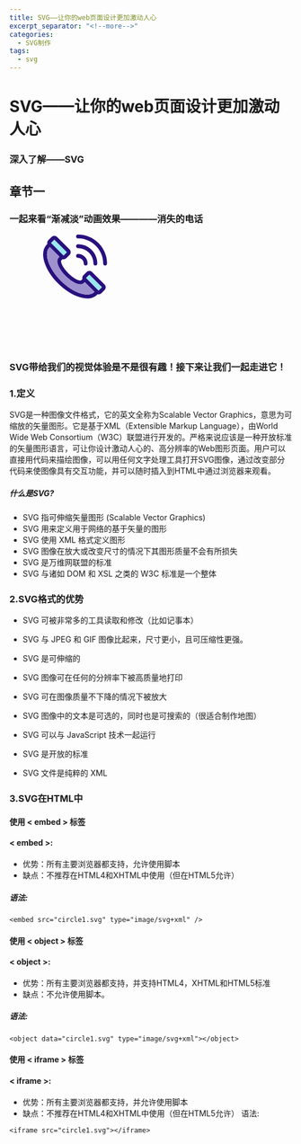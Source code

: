```yaml
---
title: SVG——让你的web页面设计更加激动人心
excerpt_separator: "<!--more-->"
categories: 
  - SVG制作
tags:
  - svg
---
```


# SVG——让你的web页面设计更加激动人心
### 深入了解——SVG
## 章节一
<!--more-->

### 一起来看“渐减淡”动画效果————消失的电话
<html>

<meta charset="utf-8">
<svg xmlns="http://www.w3.org/2000/svg" width="320" height="200" x="105.388">
<svg version="1.1" id="Layer_1" xmlns="http://www.w3.org/2000/svg" xmlns:xlink="http://www.w3.org/1999/xlink" x="0px" y="0px"
	 viewBox="0 0 900 900" style="enable-background:new 0 0 512 512;" xml:space="preserve">
<g>
	<path style="fill:#1E0478;" d="M511.996,232.521c0,8.492-6.864,15.356-15.356,15.356c-8.477,0-15.356-6.864-15.356-15.356
		c0-53.9-20.992-104.59-59.105-142.703s-88.804-59.105-142.703-59.105c-8.492,0-15.356-6.879-15.356-15.356
		C264.119,6.864,270.983,0,279.475,0c62.1,0,120.499,24.186,164.417,68.104S511.996,170.421,511.996,232.521z"/>
	<path style="fill:#1E0478;" d="M492.555,400.561c11.978,11.978,11.978,31.449,0,43.427l-26.09,26.09
		c-5.789,5.805-13.513,8.999-21.713,8.999c-2.933,0-5.789-0.43-8.523-1.213l-5.482,5.467C411.736,502.341,385.217,512,353.399,512
		c-19.41,0-40.77-3.593-63.605-10.826c-56.863-18.028-117.09-56.863-169.607-109.365C67.685,339.291,28.834,279.065,10.822,222.217
		C-7.575,164.14-2.369,115.569,25.379,84.719c0.415-0.522,8.768-8.953,8.768-8.953c-2.994-10.396-0.399-22.067,7.77-30.236
		l26.09-26.09c5.805-5.805,13.513-8.999,21.713-8.999s15.909,3.194,21.713,8.999l100.321,100.321
		c11.978,11.978,11.978,31.464,0,43.427l-26.074,26.09c-5.989,5.989-13.851,8.983-21.729,8.983c-2.872,0-5.743-0.415-8.523-1.198
		l-9.843,9.843c-7.002,7.002,3.747,50.537,56.357,103.146c52.625,52.625,96.159,63.359,103.146,56.357c0,0,0,0,0.015,0l9.843-9.843
		c-2.994-10.396-0.415-22.067,7.77-30.251l26.09-26.074c11.962-11.978,31.449-11.978,43.427,0L492.555,400.561z M470.842,422.275
		L370.521,321.954l-26.09,26.09l100.321,100.321C444.783,448.365,470.842,422.275,470.842,422.275z M411.798,458.853l-77.855-77.87
		l-7.125,7.141h-0.015c-7.448,7.463-17.245,10.78-28.531,10.78c-33.553,0-80.312-29.407-118.042-67.136
		c-50.414-50.414-85.963-116.936-56.387-146.558c0.015-0.015,0.015-0.015,0.015-0.015l7.141-7.141l-77.855-77.855l-2.764,2.764
		c-22.097,22.097-25.752,61.148-10.273,109.964c16.554,52.256,52.702,108.076,101.795,157.169s104.912,85.241,157.169,101.795
		c48.817,15.479,87.867,11.824,109.949-10.273c0.015,0,0.015,0,0.015,0L411.798,458.853z M163.967,167.58l26.075-26.105
		L89.721,41.154l-26.09,26.09l50.168,50.153l49.784,49.8l0.369,0.369C163.967,167.58,163.967,167.58,163.967,167.58z"/>
</g>
<path style="fill:#94E7EF;" d="M370.521,321.954l100.321,100.321c0,0-26.059,26.09-26.09,26.09L344.431,348.044L370.521,321.954z"/>
<path style="fill:#1E0478;" d="M434.11,232.521c0,8.477-6.88,15.356-15.356,15.356s-15.356-6.879-15.356-15.356
	c0-33.092-12.884-64.219-36.302-87.621c-23.403-23.418-54.529-36.302-87.621-36.302c-8.477,0-15.356-6.879-15.356-15.356
	s6.879-15.356,15.356-15.356c41.308,0,80.128,16.078,109.35,45.3C418.032,152.393,434.11,191.213,434.11,232.521z"/>
<path style="fill:#9B8CCC;" d="M333.943,380.983l77.855,77.87l-2.764,2.764c0,0,0,0-0.015,0
	c-22.082,22.097-61.132,25.752-109.949,10.273c-52.256-16.554-108.076-52.702-157.169-101.795S56.66,265.183,40.106,212.926
	c-15.479-48.817-11.824-87.867,10.273-109.964l2.764-2.764l77.855,77.855l-7.141,7.141c0,0,0,0-0.015,0.015
	c-29.576,29.622,5.973,96.144,56.387,146.558c37.73,37.73,84.489,67.136,118.042,67.136c11.287,0,21.084-3.317,28.531-10.78h0.015
	L333.943,380.983z"/>
<path style="fill:#1E0478;" d="M356.225,232.521c-0.015,8.477-6.879,15.356-15.356,15.356h-0.015
	c-8.477,0-15.356-6.879-15.341-15.356c0-12.469-4.668-23.725-13.483-32.555c-8.953-8.937-19.901-13.483-32.539-13.483h-0.015
	c-8.477,0.015-15.356-6.864-15.356-15.341c0-8.492,6.879-15.356,15.356-15.371h0.015c20.792,0,39.542,7.785,54.253,22.481
	C348.454,192.964,356.225,211.729,356.225,232.521z"/>
<path style="fill:#94E7EF;" d="M190.042,141.475l-26.074,26.105c0,0,0,0-0.015-0.015l-0.369-0.369l-49.784-49.8L63.631,67.244
	l26.09-26.09L190.042,141.475z"/>
</svg>
		<animate attributeName="x" from="160" to="60" begin="0s" dur="3s" repeatCount="indefinite" />
		<animate attributeName="opacity" from="1" to="0" begin="0s" dur="3s" repeatCount="indefinite" />
</svg>
	

<g>
</g>

</html>


### SVG带给我们的视觉体验是不是很有趣！接下来让我们一起走进它！

### 1.定义
SVG是一种图像文件格式，它的英文全称为Scalable Vector Graphics，意思为可缩放的矢量图形。它是基于XML（Extensible Markup Language），由World Wide Web Consortium（W3C）联盟进行开发的。严格来说应该是一种开放标准的矢量图形语言，可让你设计激动人心的、高分辨率的Web图形页面。用户可以直接用代码来描绘图像，可以用任何文字处理工具打开SVG图像，通过改变部分代码来使图像具有交互功能，并可以随时插入到HTML中通过浏览器来观看。

##### 什么是SVG?

* SVG 指可伸缩矢量图形 (Scalable Vector Graphics)
* SVG 用来定义用于网络的基于矢量的图形
* SVG 使用 XML 格式定义图形
* SVG 图像在放大或改变尺寸的情况下其图形质量不会有所损失
* SVG 是万维网联盟的标准
* SVG 与诸如 DOM 和 XSL 之类的 W3C 标准是一个整体

### 2.SVG格式的优势
* SVG 可被非常多的工具读取和修改（比如记事本）

* SVG 与 JPEG 和 GIF 图像比起来，尺寸更小，且可压缩性更强。

* SVG 是可伸缩的

* SVG 图像可在任何的分辨率下被高质量地打印

* SVG 可在图像质量不下降的情况下被放大

* SVG 图像中的文本是可选的，同时也是可搜索的（很适合制作地图）

* SVG 可以与 JavaScript 技术一起运行

* SVG 是开放的标准

* SVG 文件是纯粹的 XML

### 3.SVG在HTML中
#### 使用 < embed > 标签
#### < embed >:

* 优势：所有主要浏览器都支持，允许使用脚本
* 缺点：不推荐在HTML4和XHTML中使用（但在HTML5允许）

##### 语法:
```
<embed src="circle1.svg" type="image/svg+xml" />
```

#### 使用 < object > 标签
#### < object >:

* 优势：所有主要浏览器都支持，并支持HTML4，XHTML和HTML5标准
* 缺点：不允许使用脚本。
##### 语法:
```
<object data="circle1.svg" type="image/svg+xml"></object>
```

#### 使用 < iframe > 标签
#### < iframe >:

* 优势：所有主要浏览器都支持，并允许使用脚本
* 缺点：不推荐在HTML4和XHTML中使用（但在HTML5允许）
语法:
```
<iframe src="circle1.svg"></iframe>
```
